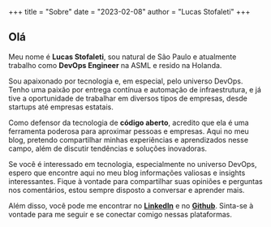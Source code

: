 +++
title = "Sobre"
date = "2023-02-08"
author = "Lucas Stofaleti"
+++

## Olá

Meu nome é **Lucas Stofaleti**, sou natural de São Paulo e atualmente trabalho como **DevOps Engineer** na ASML e resido na Holanda.

Sou apaixonado por tecnologia e, em especial, pelo universo DevOps. Tenho uma paixão por entrega contínua e automação de infraestrutura, e já tive a oportunidade de trabalhar em diversos tipos de empresas, desde startups até empresas estatais.

Como defensor da tecnologia de **código aberto**, acredito que ela é uma ferramenta poderosa para aproximar pessoas e empresas. Aqui no meu blog, pretendo compartilhar minhas experiências e aprendizados nesse campo, além de discutir tendências e soluções inovadoras.

Se você é interessado em tecnologia, especialmente no universo DevOps, espero que encontre aqui no meu blog informações valiosas e insights interessantes. Fique à vontade para compartilhar suas opiniões e perguntas nos comentários, estou sempre disposto a conversar e aprender mais.

Além disso, você pode me encontrar no **[LinkedIn](www.linkedin.com/in/lucasstofaleti)** e no **[Github](https://github.com/lucas-stofaleti)**. Sinta-se à vontade para me seguir e se conectar comigo nessas plataformas.
